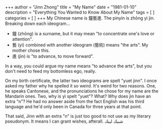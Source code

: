 +++
author = "Jinn Zhong"
title = "My Name"
date = "1981-01-10"
description = "Everything You Wanted to Know About My Name"
tags = [
]
categories = [
]
+++
My Chinese name is 鐘藝進. The pinyin is zhōng yì jìn. Breaking down each ideogram...

* 鐘 (zhōng) is a surname, but it may mean "to concentrate one's love or attention".
* 藝 (yì) combined with another ideogram (藝術) means "the arts". My mother chose this.
* 進 (jìn) is "to advance, to move forward".

In a way, you could argue my name means "to advance the arts", but you don't need to feed my bottomless ego, really.

On my birth certificate, the latter two ideograms are spelt "yuet jinn". I once asked my father why he spelled it so weird. It's weird for two reasons. One, he speaks Cantonese, and the pronunciations he chose for my name are the Mandarin ones. Two, why is yì spelt "yuet"? What? Why does jìn have an extra "n"? He had no answer aside from the fact English was his third language and he'd only been in Canada for three years at that point.

That said, Jinn with an extra "n" is just too good to not use as my literary pseudonym. It means I can grant wishes, afterall. شبيك لبيك
